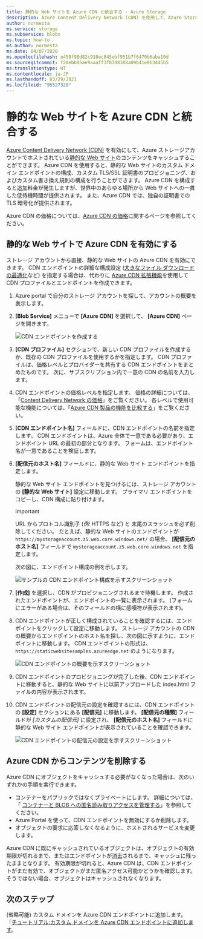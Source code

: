 ```yaml
---
title: 静的な Web サイトを Azure CDN と統合する - Azure Storage
description: Azure Content Delivery Network (CDN) を使用して、Azure Storage アカウントから静的な Web サイトのコンテンツをキャッシュする方法について説明します。
author: normesta
ms.service: storage
ms.subservice: blobs
ms.topic: how-to
ms.author: normesta
ms.date: 04/07/2020
ms.openlocfilehash: e458f98d82c910ec845ebf951b7f6470b6aba10d
ms.sourcegitcommit: f28ebb95ae9aaaff3f87d8388a09b41e0b3445b5
ms.translationtype: HT
ms.contentlocale: ja-JP
ms.lasthandoff: 03/29/2021
ms.locfileid: "95527328"
---
```

# <a name="integrate-a-static-website-with-azure-cdn"></a>静的な Web サイトを Azure CDN と統合する

[Azure Content Delivery Network (CDN)](../../cdn/cdn-overview.md) を有効にして、Azure ストレージアカウントでホストされている[静的な Web サイト](storage-blob-static-website.md)のコンテンツをキャッシュすることができます。 Azure CDN を使用すると、静的な Web サイトのカスタム ドメイン エンドポイントの構成、カスタム TLS/SSL 証明書のプロビジョニング、およびカスタム書き換え規則の構成を行うことができます。 Azure CDN を構成すると追加料金が発生しますが、世界中のあらゆる場所から Web サイトへの一貫した低待機時間が提供されます。 また、Azure CDN では、独自の証明書での TLS 暗号化が提供されます。 

Azure CDN の価格については、[Azure CDN の価格](https://azure.microsoft.com/pricing/details/cdn/)に関するページを参照してください。

## <a name="enable-azure-cdn-for-your-static-website"></a>静的な Web サイトで Azure CDN を有効にする

ストレージ アカウントから直接、静的な Web サイトの Azure CDN を有効にできます。 CDN エンドポイントの詳細な構成設定 ([大きなファイル ダウンロードの最適化](../../cdn/cdn-optimization-overview.md#large-file-download)など) を指定する場合は、代わりに [Azure CDN 拡張機能](../../cdn/cdn-create-new-endpoint.md)を使用して CDN プロファイルとエンドポイントを作成できます。

1. Azure portal で自分のストレージ アカウントを探して、アカウントの概要を表示します。

1. **[Blob Service]** メニューで **[Azure CDN]** を選択して、 **[Azure CDN]** ページを開きます。

    ![CDN エンドポイントを作成する](media/storage-blob-static-website-custom-domain/cdn-storage-new.png)

1. **[CDN プロファイル]** セクションで、新しい CDN プロファイルを作成するか、既存の CDN プロファイルを使用するかを指定します。 CDN プロファイルは、価格レベルとプロバイダーを共有する CDN エンドポイントをまとめたものです。 次に、サブスクリプション内で一意の CDN の名前を入力します。

1. CDN エンドポイントの価格レベルを指定します。 価格の詳細については、「[Content Delivery Network の価格](https://azure.microsoft.com/pricing/details/cdn/)」をご覧ください。 各レベルで使用可能な機能については、「[Azure CDN 製品の機能を比較する](../../cdn/cdn-features.md)」をご覧ください。

1. **[CDN エンドポイント名]** フィールドに、CDN エンドポイントの名前を指定します。 CDN エンドポイントは、Azure 全体で一意である必要があり、エンドポイント URL の最初の部分となります。 フォームは、エンドポイント名が一意であることを検証します。

1. **[配信元のホスト名]** フィールドに、静的な Web サイト エンドポイントを指定します。 

   静的な Web サイト エンドポイントを見つけるには、ストレージ アカウントの **[静的な Web サイト]** 設定に移動します。  プライマリ エンドポイントをコピーし、CDN 構成に貼り付けます。

   > [!IMPORTANT]
   > URL からプロトコル識別子 (*例:* HTTPS など) と 末尾のスラッシュを必ず削除してください。 たとえば、静的な Web サイトのエンドポイントが `https://mystorageaccount.z5.web.core.windows.net/` の場合、 **[配信元のホスト名]** フィールドで `mystorageaccount.z5.web.core.windows.net` を指定します。

   次の図に、エンドポイント構成の例を示します。

   ![サンプルの CDN エンドポイント構成を示すスクリーンショット](media/storage-blob-static-website-custom-domain/add-cdn-endpoint.png)

1. **[作成]** を選択し、CDN がプロビジョニングされるまで待機します。 作成されたエンドポイントが、エンドポイントの一覧に表示されます。 (フォームにエラーがある場合は、そのフィールドの横に感嘆符が表示されます)。

1. CDN エンドポイントが正しく構成されていることを確認するには、エンドポイントをクリックして設定に移動します。 ストレージ アカウントの CDN の概要からエンドポイントのホスト名を探し、次の図に示すように、エンドポイントに移動します。 CDN エンドポイントの形式は、`https://staticwebsitesamples.azureedge.net` のようになります。

    ![CDN エンドポイントの概要を示すスクリーンショット](media/storage-blob-static-website-custom-domain/verify-cdn-endpoint.png)

1. CDN エンドポイントのプロビジョニングが完了した後、CDN エンドポイントに移動すると、静的な Web サイトに以前アップロードした index.html ファイルの内容が表示されます。

1. CDN エンドポイントの配信元の設定を確認するには、CDN エンドポイントの **[設定]** セクションにある **[配信元]** に移動します。 **[配信元の種類]** フィールドが *[カスタムの配信元]* に設定され、 **[配信元のホスト名]** フィールドに静的な Web サイト エンドポイントが表示されていることを確認できます。

    ![CDN エンドポイントの配信元の設定を示すスクリーンショット](media/storage-blob-static-website-custom-domain/verify-cdn-origin.png)

## <a name="remove-content-from-azure-cdn"></a>Azure CDN からコンテンツを削除する

Azure CDN にオブジェクトをキャッシュする必要がなくなった場合は、次のいずれかの手順を実行できます。

* コンテナーをパブリックではなくプライベートにします。 詳細については、「 [コンテナーと BLOB への匿名読み取りアクセスを管理する](./anonymous-read-access-configure.md)」を参照してください。
* Azure Portal を使って、CDN エンドポイントを無効にするか削除します。
* オブジェクトの要求に応答しなくなるように、ホストされるサービスを変更します。

Azure CDN に既にキャッシュされているオブジェクトは、オブジェクトの有効期限が切れるまで、またはエンドポイントが[消去](../../cdn/cdn-purge-endpoint.md)されるまで、キャッシュに残ったままとなります。 有効期限が切れると、Azure CDN は、CDN エンドポイントがまだ有効で、オブジェクトがまだ匿名アクセス可能かどうかを確認します。 そうではない場合、オブジェクトはキャッシュされなくなります。

## <a name="next-steps"></a>次のステップ

(省略可能) カスタム ドメインを Azure CDN エンドポイントに追加します。 「[チュートリアル:カスタム ドメインを Azure CDN エンドポイントに追加します](../../cdn/cdn-map-content-to-custom-domain.md)。